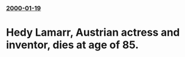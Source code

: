 ### [2000-01-19](/news/2000/01/19/index.md)

# Hedy Lamarr, Austrian actress and inventor, dies at age of 85.



